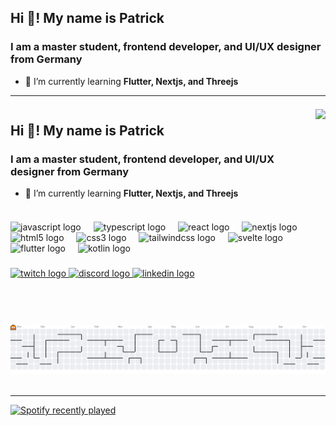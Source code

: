 <h2 align="left">Hi 👋! My name is Patrick</h2>

<h3 align="left">I am a master student, frontend developer, and UI/UX designer from Germany</h3>

- 🌱 I’m currently learning **Flutter, Nextjs, and Threejs**
___

<div style="display: flex; justify-content: space-between; align-items: center;">
  <!-- Left side: Introduction Text -->
  <div>
    <h2 align="left">Hi 👋! My name is Patrick</h2>
    <h3 align="left">I am a master student, frontend developer, and UI/UX designer from Germany</h3>
    <ul>
      <li>🌱 I’m currently learning <strong>Flutter, Nextjs, and Threejs</strong></li>
    </ul>
  </div>
  
  <!-- Right side: GIF Image -->
  <img height="150" src="https://i.pinimg.com/originals/9c/fc/01/9cfc0161f686824806fb2858bc383f7e.gif" />
</div>

###

<div align="left">
  <img src="https://cdn.jsdelivr.net/gh/devicons/devicon/icons/javascript/javascript-original.svg" height="30" alt="javascript logo" />
  <img width="12" />
  <img src="https://cdn.jsdelivr.net/gh/devicons/devicon/icons/typescript/typescript-original.svg" height="30" alt="typescript logo" />
  <img width="12" />
  <img src="https://cdn.jsdelivr.net/gh/devicons/devicon/icons/react/react-original.svg" height="30" alt="react logo" />
  <img width="12" />
  <img src="https://cdn.jsdelivr.net/gh/devicons/devicon/icons/nextjs/nextjs-original.svg" height="30" alt="nextjs logo" />
  <img width="12" />
  <img src="https://cdn.jsdelivr.net/gh/devicons/devicon/icons/html5/html5-original.svg" height="30" alt="html5 logo" />
  <img width="12" />
  <img src="https://cdn.jsdelivr.net/gh/devicons/devicon/icons/css3/css3-original.svg" height="30" alt="css3 logo" />
  <img width="12" />
  <img src="https://cdn.simpleicons.org/tailwindcss/06B6D4" height="30" alt="tailwindcss logo" />
  <img width="12" />
  <img src="https://cdn.jsdelivr.net/gh/devicons/devicon/icons/svelte/svelte-original.svg" height="30" alt="svelte logo" />
  <img width="12" />
  <img src="https://cdn.jsdelivr.net/gh/devicons/devicon/icons/flutter/flutter-original.svg" height="30" alt="flutter logo" />
  <img width="12" />
  <img src="https://cdn.jsdelivr.net/gh/devicons/devicon/icons/kotlin/kotlin-original.svg" height="30" alt="kotlin logo" />
  <img width="12" />
</div>

###

<div align="left">
  <a href="https://twitch.tv/repang" target="_blank">
    <img src="https://img.shields.io/static/v1?message=Twitch&logo=twitch&label=&color=9146FF&logoColor=white&labelColor=&style=for-the-badge" height="35" alt="twitch logo" />
  </a>
  <a href="https://discordapp.com/users/169097914398932992" target="_blank">
    <img src="https://img.shields.io/static/v1?message=Discord&logo=discord&label=&color=7289DA&logoColor=white&labelColor=&style=for-the-badge" height="35" alt="discord logo" />
  </a>
  <a href="https://www.linkedin.com/in/patrickraullang/" target="_blank">
    <img src="https://img.shields.io/static/v1?message=LinkedIn&logo=linkedin&label=&color=0077B5&logoColor=white&labelColor=&style=for-the-badge" height="35" alt="linkedin logo" />
  </a>
</div>

###

<br clear="both">
<br>
<br>
<picture>
  <source media="(prefers-color-scheme: dark)" srcset="https://raw.githubusercontent.com/patrickraullang/patrickraullang/output/pacman-contribution-graph-dark.svg">
  <source media="(prefers-color-scheme: light)" srcset="https://raw.githubusercontent.com/patrickraullang/patrickraullang/output/pacman-contribution-graph.svg">
  <img alt="pacman contribution graph" src="https://raw.githubusercontent.com/patrickraullang/patrickraullang/output/pacman-contribution-graph.svg">
</picture>
<br>
<br>

___

<div align="left">
  <a href="https://open.spotify.com/user/repangtv">
    <img src="https://spotify-recently-played-readme.vercel.app/api?user=repangtv&count=1" alt="Spotify recently played" />
  </a>
</div>

###
